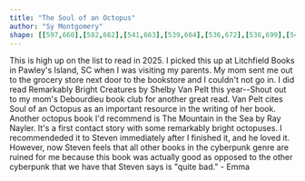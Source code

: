 ```yaml
---
title: "The Soul of an Octopus"
author: "Sy Montgomery"
shape: [[597,660],[582,662],[541,663],[539,664],[536,672],[536,699],[540,767],[540,799],[542,815],[544,887],[550,985],[552,1060],[554,1072],[554,1119],[562,1305],[563,1375],[566,1420],[574,1425],[615,1426],[623,1424],[626,1419],[624,1261],[621,1210],[619,1136],[620,1123],[618,1115],[618,1012],[616,960],[614,945],[607,672],[606,666],[601,661],[598,661]]
---
```

This is high up on the list to read in 2025.  I picked this up at Litchfield Books in Pawley's Island, SC when I was visiting my parents.  My mom sent me out to the grocery store next door to the bookstore and I couldn't not go in. I did read Remarkably Bright Creatures by Shelby Van Pelt this year--Shout out to my mom's Debourdieu book club for another great read. Van Pelt cites Soul of an Octopus as an important resource in the writing of her book. Another octopus book I'd recommend is The Mountain in the Sea by Ray Nayler. It's a first contact story with some remarkably bright octopuses. I recommendeded it to Steven immediately after I finished it, and he loved it.  However, now Steven feels that all other books in the cyberpunk genre are ruined for me because this book was actually good as opposed to the other cyberpunk that we have that Steven says is "quite bad." - Emma

